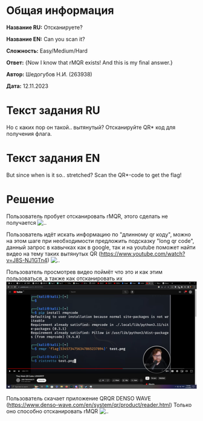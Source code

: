 # Общая информация

**Название RU:** Отсканируете?

**Название EN:** Can you scan it?

**Сложность:** Easy/Medium/Hard

**Ответ:** {Now I know that rMQR exists! And this is my final answer.}

**Автор:** Шедогубов Н.И. (263938)

**Дата:** 12.11.2023

# Текст задания RU
Но с каких пор он такой.. вытянутый? Отсканируйте QR* код для получения флага.

# Текст задания EN
But since when is it so.. stretched? Scan the QR*-code to get the flag!

# Решение
Пользователь пробует отсканировать rMQR, этого сделать не получается
![..](files/step1.png)


Пользователь идёт искать информацию по "длинному qr коду", можно на этом шаге при необходимости предложить подсказку "long qr code", данный запрос в кавычках как в google, так и на youtube поможет найти видео на тему таких вытянутых QR (https://www.youtube.com/watch?v=J8S-NJ1GTn4)
![..](files/step2.png,files/step2-1.png)


Пользователь просмотрев видео поймёт что это и как этим пользоваться, а также как отсканировать их
![..](files/step3.png)


Пользователь скачает приложение QRQR DENSO WAVE (https://www.denso-wave.com/en/system/qr/product/reader.html) Только оно способно отсканировать rMQR
![..](files/step4.png,files/step4-1.png)
